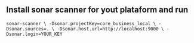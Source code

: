 ## Install sonar scanner for yout plataform and run

`sonar-scanner \ -Dsonar.projectKey=core_business_local \ -Dsonar.sources=. \ -Dsonar.host.url=http://localhost:9000 \ -Dsonar.login=YOUR_KEY `
